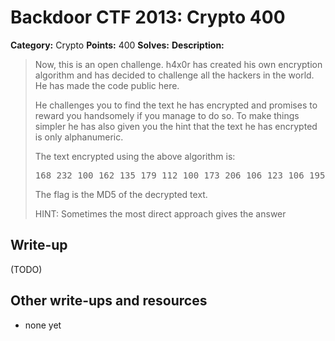 # Backdoor CTF 2013: Crypto 400

**Category:** Crypto
**Points:** 400
**Solves:** 
**Description:** 

> Now, this is an open challenge. h4x0r has created his own encryption algorithm and has decided to challenge all the hackers in the world. He has made the code public here. 
> 
> 
> He challenges you to find the text he has encrypted and promises to reward you handsomely if you manage to do so. To make things simpler he has also given you the hint that the text he has encrypted is only alphanumeric.
> 
> 
> The text encrypted using the above algorithm is: 
> 
> <pre>168 232 100 162 135 179 112 100 173 206 106 123 106 195 179 157 123 173</pre> 
> 
> 
> The flag is the MD5 of the decrypted text. 
> 
> 
> HINT: Sometimes the most direct approach gives the answer

## Write-up

(TODO)

## Other write-ups and resources

* none yet
